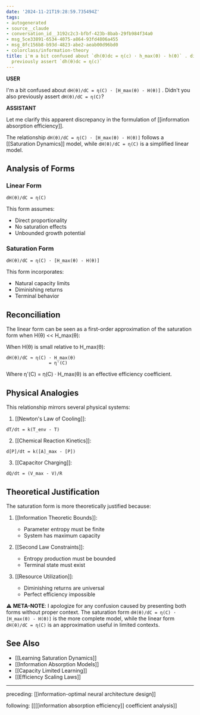 ```yaml
---
date: '2024-11-21T19:28:59.735494Z'
tags:
- autogenerated
- source__claude
- conversation_id__3192c2c3-bfbf-423b-8bab-29fb984f34a0
- msg_5ce33891-6534-4075-a864-93fd4806a455
- msg_8fc156b8-b93d-4823-abe2-aeab00d96bd0
- colorclass/information-theory
title: i'm a bit confused about `dh(θ)dc = η(c) · h_max(θ) - h(θ)` . didn't you also
  previously assert `dh(θ)dc = η(c)​`​
---
```


**USER**

I'm a bit confused about `dH(θ)/dC = η(C) · [H_max(θ) - H(θ)]` . Didn't you also previously assert `dH(θ)/dC = η(C)​`​?


**ASSISTANT**

Let me clarify this apparent discrepancy in the formulation of [[information absorption efficiency]].

The relationship `dH(θ)/dC = η(C) · [H_max(θ) - H(θ)]` follows a [[Saturation Dynamics]] model, while `dH(θ)/dC = η(C)` is a simplified linear model.

## Analysis of Forms

### Linear Form
```
dH(θ)/dC = η(C)
```
This form assumes:
- Direct proportionality
- No saturation effects 
- Unbounded growth potential

### Saturation Form
```
dH(θ)/dC = η(C) · [H_max(θ) - H(θ)]
```
This form incorporates:
- Natural capacity limits
- Diminishing returns
- Terminal behavior

## Reconciliation

The linear form can be seen as a first-order approximation of the saturation form when H(θ) << H_max(θ):

When H(θ) is small relative to H_max(θ):
```
dH(θ)/dC ≈ η(C) · H_max(θ) 
                = η'(C)
```
Where η'(C) = η(C) · H_max(θ) is an effective efficiency coefficient.

## Physical Analogies

This relationship mirrors several physical systems:

1. [[Newton's Law of Cooling]]:
```
dT/dt = k(T_env - T)
```

2. [[Chemical Reaction Kinetics]]:
```
d[P]/dt = k([A]_max - [P])
```

3. [[Capacitor Charging]]:
```
dQ/dt = (V_max - V)/R
```

## Theoretical Justification

The saturation form is more theoretically justified because:

1. [[Information Theoretic Bounds]]:
   - Parameter entropy must be finite
   - System has maximum capacity

2. [[Second Law Constraints]]:
   - Entropy production must be bounded
   - Terminal state must exist

3. [[Resource Utilization]]:
   - Diminishing returns are universal
   - Perfect efficiency impossible

⚠️ **META-NOTE**: I apologize for any confusion caused by presenting both forms without proper context. The saturation form `dH(θ)/dC = η(C) · [H_max(θ) - H(θ)]` is the more complete model, while the linear form `dH(θ)/dC = η(C)` is an approximation useful in limited contexts.

## See Also
- [[Learning Saturation Dynamics]]
- [[Information Absorption Models]]
- [[Capacity Limited Learning]]
- [[Efficiency Scaling Laws]]


---

preceding: [[information-optimal neural architecture design]]  


following: [[[[information absorption efficiency]] coefficient analysis]]